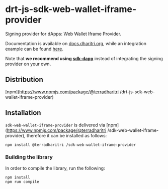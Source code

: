 # drt-js-sdk-web-wallet-iframe-provider

Signing provider for dApps: Web Wallet Iframe Provider. 

Documentation is available on [docs.dharitri.org](https://docs.dharitri.org/sdk-and-tools/sdk-js/sdk-js-signing-providers), while an integration example can be found [here](https://github.com/TerraDharitri/drt-js-sdk-examples/tree/main/signing-providers).

Note that **we recommend using [sdk-dapp](https://github.com/TerraDharitri/drt-sdk-dapp)** instead of integrating the signing provider on your own.

## Distribution

[npm](https://www.npmjs.com/package/@terradharitri /drt-js-sdk-web-wallet-iframe-provider)

## Installation

`sdk-web-wallet-iframe-provider` is delivered via [npm](https://www.npmjs.com/package/@terradharitri /sdk-web-wallet-iframe-provider), therefore it can be installed as follows:

```
npm install @terradharitri /sdk-web-wallet-iframe-provider
```

### Building the library

In order to compile the library, run the following:

```
npm install
npm run compile
```
